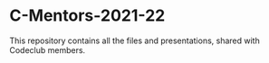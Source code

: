 # C-Mentors-2021-22
This repository contains all the files and presentations, shared with Codeclub members.
